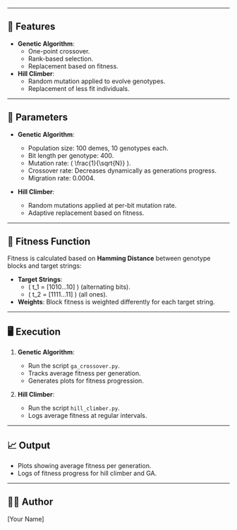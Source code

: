 
---

## 🚀 Features
- **Genetic Algorithm**:
  - One-point crossover.
  - Rank-based selection.
  - Replacement based on fitness.
- **Hill Climber**:
  - Random mutation applied to evolve genotypes.
  - Replacement of less fit individuals.

---

## 🔧 Parameters
- **Genetic Algorithm**:
  - Population size: 100 demes, 10 genotypes each.
  - Bit length per genotype: 400.
  - Mutation rate: \( \frac{1}{\sqrt{N}} \).
  - Crossover rate: Decreases dynamically as generations progress.
  - Migration rate: 0.0004.

- **Hill Climber**:
  - Random mutations applied at per-bit mutation rate.
  - Adaptive replacement based on fitness.

---

## 📜 Fitness Function
Fitness is calculated based on **Hamming Distance** between genotype blocks and target strings:
- **Target Strings**:
  - \( t_1 = [1010...10] \) (alternating bits).
  - \( t_2 = [1111...11] \) (all ones).
- **Weights**: Block fitness is weighted differently for each target string.

---

## 🖥️ Execution
1. **Genetic Algorithm**:
   - Run the script `ga_crossover.py`.
   - Tracks average fitness per generation.
   - Generates plots for fitness progression.

2. **Hill Climber**:
   - Run the script `hill_climber.py`.
   - Logs average fitness at regular intervals.

---

## 📈 Output
- Plots showing average fitness per generation.
- Logs of fitness progress for hill climber and GA.

---

## 🧑‍💻 Author
[Your Name]
